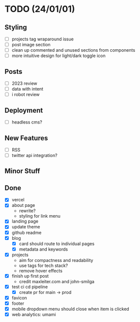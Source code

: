 # TODO (24/01/01)

## Styling

- [ ] projects tag wraparound issue
- [ ] post image section
- [ ] clean up commented and unused sections from components
- [ ] more intuitive design for light/dark toggle icon

## Posts

- [ ] 2023 review
- [ ] data with intent
- [ ] i robot review

## Deployment

- [ ] headless cms?

## New Features

- [ ] RSS
- [ ] twitter api integration?

## Minor Stuff

## Done

- [x] vercel
- [x] about page
  - rewrite?
  - styling for link menu
- [x] landing page
- [x] update theme
- [x] github readme
- [x] blog
  - [x] card should route to individual pages
  - [x] metadata and keywords
- [x] projects
  - aim for compactness and readability
  - use tags for tech stack?
  - remove hover effects
- [x] finish up first post
  - credit maxleiter.com and john-smilga
- [x] test ci cd pipeline
  - [x] create pr for main -> prod
- [x] favicon
- [x] footer
- [x] mobile dropdown menu should close when item is clicked
- [x] web analytics: umami
